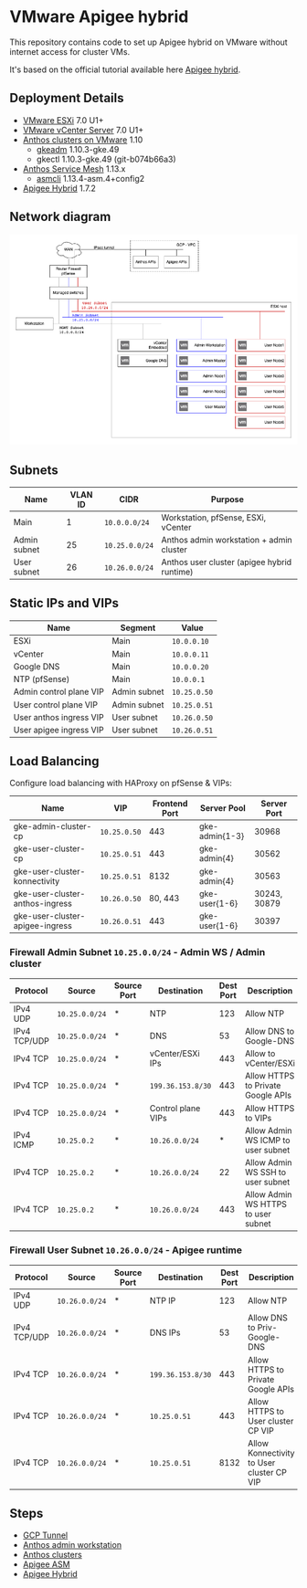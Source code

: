 # VMware Apigee hybrid

This repository contains code to set up Apigee hybrid on VMware without internet access for cluster VMs.

It's based on the official tutorial available here [Apigee hybrid](https://cloud.google.com/apigee/docs/hybrid/v1.7/big-picture).

## Deployment Details

* [VMware ESXi](https://www.vmware.com/products/esxi-and-esx.html) 7.0 U1+
* [VMware vCenter Server](https://www.vmware.com/products/vcenter-server.html) 7.0 U1+
* [Anthos clusters on VMware](https://cloud.google.com/anthos/clusters/docs/on-prem/1.10/overview) 1.10
  * [gkeadm](https://cloud.google.com/anthos/clusters/docs/on-prem/1.10/downloads) 1.10.3-gke.49
  * gkectl 1.10.3-gke.49 (git-b074b66a3)
* [Anthos Service Mesh](https://cloud.google.com/apigee/docs/hybrid/v1.7/install-asm) 1.13.x
  * [asmcli](https://cloud.google.com/service-mesh/v1.13/docs/unified-install/install-dependent-tools#download_asmcli) 1.13.4-asm.4+config2
* [Apigee Hybrid](https://cloud.google.com/apigee/docs/hybrid/v1.7/big-picture) 1.7.2


## Network diagram

![Diagram](docs/medium_network.png)

## Subnets

| Name | VLAN ID | CIDR | Purpose |
|------|---------|------|---------|
| Main | 1 |`10.0.0.0/24` | Workstation, pfSense, ESXi, vCenter |
| Admin subnet | 25 |  `10.25.0.0/24` | Anthos admin workstation + admin cluster |
| User subnet | 26 | `10.26.0.0/24` | Anthos user cluster (apigee hybrid runtime) |

## Static IPs and VIPs

| Name | Segment | Value |
|------|---------|-------|
| ESXi | Main | `10.0.0.10` |
| vCenter | Main | `10.0.0.11` |
| Google DNS | Main | `10.0.0.20` |
| NTP (pfSense) | Main | `10.0.0.1` |
| Admin control plane VIP | Admin subnet | `10.25.0.50` |
| User control plane VIP | Admin subnet | `10.25.0.51` |
| User anthos ingress VIP | User subnet | `10.26.0.50` |
| User apigee ingress VIP | User subnet | `10.26.0.51` |

## Load Balancing

Configure load balancing with HAProxy on pfSense & VIPs:

| Name                           | VIP          | Frontend Port | Server Pool    | Server Port |
|--------------------------------|--------------|---------------|----------------|-------------|
| gke-admin-cluster-cp           | `10.25.0.50` | 443           | gke-admin{1-3} | 30968       |
| gke-user-cluster-cp            | `10.25.0.51` | 443           | gke-admin{4}   | 30562       |
| gke-user-cluster-konnectivity  | `10.25.0.51` | 8132          | gke-admin{4}   | 30563       |
| gke-user-cluster-anthos-ingress | `10.26.0.50` | 80, 443      | gke-user{1-6}  | 30243, 30879 |
| gke-user-cluster-apigee-ingress | `10.26.0.51` | 443          | gke-user{1-6}  | 30397        |

### Firewall Admin Subnet `10.25.0.0/24` - Admin WS / Admin cluster

| Protocol | Source | Source Port | Destination | Dest Port | Description |
|----------|--------|-------------|-------------|-----------|-------------|
| IPv4 UDP | `10.25.0.0/24` | * | NTP | 123 | Allow NTP |
| IPv4 TCP/UDP | `10.25.0.0/24` | * | DNS | 53 | Allow DNS to Google-DNS |
| IPv4 TCP | `10.25.0.0/24` | * | vCenter/ESXi IPs | 443 | Allow to vCenter/ESXi |
| IPv4 TCP | `10.25.0.0/24` | * | `199.36.153.8/30` | 443 | Allow HTTPS to Private Google APIs |
| IPv4 TCP | `10.25.0.0/24` | * | Control plane VIPs | 443 | Allow HTTPS to VIPs |
| IPv4 ICMP | `10.25.0.2` | * | `10.26.0.0/24` | * | Allow Admin WS ICMP to user subnet |
| IPv4 TCP | `10.25.0.2` | * | `10.26.0.0/24` | 22 | Allow Admin WS SSH to user subnet |
| IPv4 TCP | `10.25.0.2` | * | `10.26.0.0/24` | 443 | Allow Admin WS HTTPS to user subnet |

### Firewall User Subnet `10.26.0.0/24` - Apigee runtime

| Protocol | Source | Source Port | Destination | Dest Port | Description |
|----------|--------|-------------|-------------|-----------|-------------|
| IPv4 UDP | `10.26.0.0/24` | * | NTP IP | 123 | Allow NTP |
| IPv4 TCP/UDP | `10.26.0.0/24` | * | DNS IPs | 53 | Allow DNS to Priv-Google-DNS |
| IPv4 TCP | `10.26.0.0/24` | * | `199.36.153.8/30` | 443 | Allow HTTPS to Private Google APIs |
| IPv4 TCP | `10.26.0.0/24` | * | `10.25.0.51` | 443 | Allow HTTPS to User cluster CP VIP |
| IPv4 TCP | `10.26.0.0/24` | * | `10.25.0.51` | 8132 | Allow Konnectivity to User cluster CP VIP |

## Steps

* [GCP Tunnel](./01-gcp-tunnel/README.md)
* [Anthos admin workstation](./02-anthos-admin-ws/README.md)
* [Anthos clusters](./03-anthos-clusters/README.md)
* [Apigee ASM](./04-apigee-asm/README.md)
* [Apigee Hybrid](./05-apigee-hybrid/README.md)
